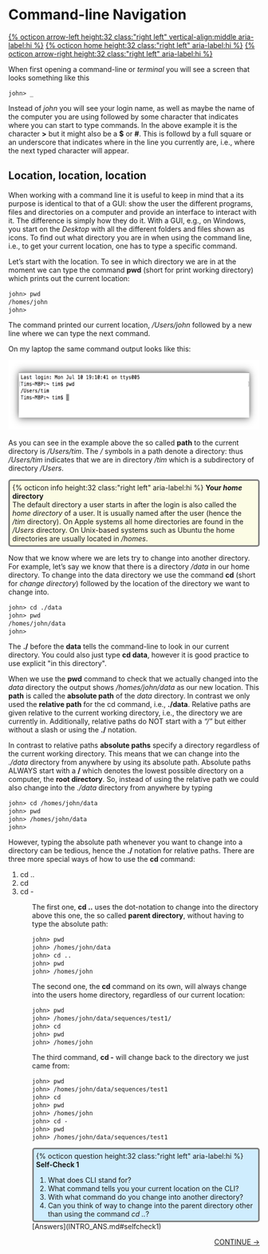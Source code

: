 # Command-line Navigation

[{% octicon arrow-left height:32 class:"right left" vertical-align:middle aria-label:hi %}](INTRO_1.md) [{% octicon home height:32 class:"right left" aria-label:hi %}](index.md) [{% octicon arrow-right height:32 class:"right left" aria-label:hi %}](INTRO_3.md)

When first opening a command-line or *terminal* you will see a screen that looks something like this
 
    john> _
    
Instead of *john* you will see your login name, as well as maybe the name of the computer you are using followed by some character that indicates where you can start to type commands. In the above example it is the character **>** but it might also be a **$** or **#**. This is followd by a full square or an underscore that indicates where in the line you currently are, i.e., where the next typed character will appear.


## Location, location, location

When working with a command line it is useful to keep in mind that a its purpose is identical to that of a GUI: show the user the different programs, files and directories on a computer and provide an interface to interact with it. The difference is simply how they do it. With a GUI, e.g., on Windows, you start on the *Desktop* with all the different folders and files shown as icons. To find out what directory you are in when using the command line, i.e., to get your current location, one has to type a specific command.

Let’s start with the location. To see in which directory we are in at the moment we can type the command **pwd** (short for print working directory) which prints out the current location:

    john> pwd
    /homes/john
    john>

The command printed our current location, */Users/john* followed by a new line where we can type the next command.

On my laptop the same command output looks like this:

<img src="figures/intro_3.png" height="140px">

As you can see in the example above the so called **path** to the current directory is */Users/tim*. The */* symbols in a path denote a directory: thus */Users/tim* indicates that we are in directory */tim* which is a subdirectory of directory */Users*.

<div style="background-color:#fcfce5;border-radius:5px;border-style:solid;border-color:gray;padding:5px">
  {% octicon info height:32 class:"right left" aria-label:hi %}
  <b>Your <i>home</i> directory</b><br>
  The default directory a user starts in after the login is also called the <i>home directory</i> of a user. It is usually named after the user (hence the <i>/tim</i> directory).  On Apple systems all home directories are found in the <i>/Users</i> directory. On Unix-based systems such as Ubuntu the home directories are usually located in  <i>/homes</i>.
</div>

Now that we know where we are lets try to change into another directory. For example, let’s say we know that there is a directory */data* in our home directory. To change into the data directory we use the command **cd** (short for *change directory*) followed by the location of the directory we want to change into. 


    john> cd ./data
    john> pwd
    /homes/john/data
    john>

The **./** before the **data** tells the command-line to look in our current directory. You could also just type **cd data**, however it is good practice to use explicit "in this directory".

When we use the **pwd** command to check that we actually changed into the *data* directory the output shows */homes/john/data* as our new location. This **path** is called the **absolute path** of the *data* directory. In contrast we only used the **relative path** for the cd  command, i.e., **./data**. Relative paths are given relative to the current working directory, i.e., the directory we are currently in. Additionally, relative paths do NOT start with a *“/”* but either without a slash or using the **./** notation.

In contrast to relative paths **absolute paths** specify a directory regardless of the current working directory. This means that we can change into the *./data* directory from anywhere by using its absolute path. Absolute paths ALWAYS start with a **/** which denotes the lowest possible directory on a computer, the **root directory**. So, instead of using the relative path we could also change into the *./data* directory from anywhere by typing

    john> cd /homes/john/data
    john> pwd
    john> /homes/john/data
    john>

However, typing the absolute path whenever you want to change into a directory can be tedious, hence the **./** notation for relative paths. There are three more special ways of how to use the **cd** command:

  <ol>
    <li>cd ..</li>
    <li>cd</li>
    <li>cd -</li>
  <ol>

The first one, **cd ..** uses the dot-notation to change into the directory above this one, the so called **parent directory**, without having to type the absolute path:

    john> pwd
    john> /homes/john/data
    john> cd ..
    john> pwd
    john> /homes/john

The second one, the **cd** command on its own, will always change into the users home directory, regardless of our current location:

    john> pwd
    john> /homes/john/data/sequences/test1/
    john> cd
    john> pwd
    john> /homes/john

The third command, **cd -** will change back to the directory we just came from:

    john> pwd
    john> /homes/john/data/sequences/test1
    john> cd 
    john> pwd
    john> /homes/john
    john> cd -
    john> pwd
    john> /homes/john/data/sequences/test1




<div style="background-color:#cfedfe;border-radius:5px;border-style:solid;border-color:gray;padding:5px">
  {% octicon question height:32 class:"right left" aria-label:hi %}
  <b>Self-Check 1</b>

  <ol>
    <li>What does CLI stand for?</li>
    <li>What command tells you your current location on the CLI?</li>
    <li>With what command do you change into another directory?</li>
    <li>Can you think of way to change into the parent directory  other than using the command <i>cd ..</i>?</li>
  </ol>
</div>
[Answers](INTRO_ANS.md#selfcheck1)
<p align="right"><a href="https://bluemountainsanalytics.github.io/BMA_CLI-tutorial/INTRO_3.html">CONTINUE -></a>
</p>

